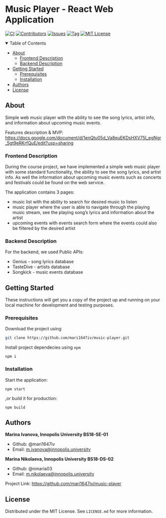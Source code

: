 # Music Player - React Web Application

[![CI][workflow-shield]][workflow-url]
[![Contributors][contributors-shield]][contributors-url]
[![Issues][issues-shield]][issues-url]
[![Tag][tag-shield]][tag-url]
[![MIT License][license-shield]][license-url]

<!-- TABLE OF CONTENTS -->
<details open="open">
  <summary>Table of Contents</summary>
  <ul>
    <li><a href="#about">About</a>
      <ul>
        <li><a href="#frontend">Frontend Description</a></li>
        <li><a href="#backend">Backend Description</a></li>
      </ul>
    </li>
    <li><a href="#getting_started">Getting Started</a>
      <ul>
        <li><a href="#prerequisites">Prerequisites</a></li>
        <li><a href="#installation">Installation</a></li>
      </ul>
    </li>
    <li><a href="#authors">Authors</a></li>
    <li><a href="#license">License</a></li>
  </ul>
</details>

## About <a name = "about"></a>

Simple web music player with the ability to see the song lyrics, artist info, and information about upcoming music events.

Features description & MVP: https://docs.google.com/document/d/1enQtu05d_Va8euEKDsHXV75I_egNgr_5gt9eRKrfQuE/edit?usp=sharing

### Frontend Description <a name = "frontend"></a>

During the course project, we have implemented a simple web music player with some standard functionality, the ability to see the song lyrics, and artist info. As well the information about upcoming music events such as concerts and festivals could be found on the web service.

The application contains 3 pages:

- music list with the ability to search for desired music to listen
- music player where the user is able to navigate through the playing music stream, see the playing song’s lyrics and information about the artist
- upcoming events with events search form where the events could also be filtered by the desired artist

### Backend Description <a name = "backend"></a>

For the backend, we used Public APIs:

- Genius <!-- or Lyrics.ovh --> - song lyrics database
- TasteDive - artists database
- Songkick - music events database

## Getting Started <a name = "getting_started"></a>

These instructions will get you a copy of the project up and running on your local machine for development and testing purposes. <!--See [deployment](#deployment) for notes on how to deploy the project on a live system.-->

### Prerequisites <a name = "prerequisites"></a>

Download the project using

```bash
git clone https://github.com/mari1647iv/music-player.git
```

Install project dependecies using `npm`

```npm
npm i
```

### Installation <a name = "installation"></a>

Start the application:

```npm
npm start
```

,or build it for production:

```npm
npm build
```

## Authors <a name = "authors"></a>

**Marina Ivanova, Innopolis University BS18-SE-01**

- Github: @mari1647iv
- Email: m.ivanova@innopolis.university

**Marina Nikolaeva, Innopolis University BS18-DS-02**

- Github: @nmaria03
- Email: m.nikolaeva@innopolis.university

Project Link: https://github.com/mari1647iv/music-player

## License <a name = "license"></a>

Distributed under the MIT License. See `LICENSE.md` for more information.

<!-- MARKDOWN LINKS & IMAGES -->
<!-- https://www.markdownguide.org/basic-syntax/#reference-style-links -->

[workflow-shield]: https://img.shields.io/github/actions/workflow/status/mari1647iv/music-player/node.js.yml?branch=main&style=for-the-badge
[workflow-url]: https://github.com/mari1647iv/music-player/actions/workflows/node.js.yml
[contributors-shield]: https://img.shields.io/github/contributors/mari1647iv/music-player.svg?style=for-the-badge
[contributors-url]: https://github.com/mari1647iv/music-player/graphs/contributors
[issues-shield]: https://img.shields.io/github/issues/mari1647iv/music-player.svg?style=for-the-badge
[issues-url]: https://github.com/mari1647iv/music-player/issues
[license-shield]: https://img.shields.io/github/license/mari1647iv/music-player.svg?color=orange&style=for-the-badge
[license-url]: https://github.com/mari1647iv/music-player/blob/main/LICENSE
[tag-shield]: https://img.shields.io/github/v/tag/mari1647iv/music-player?style=for-the-badge
[tag-url]: https://github.com/mari1647iv/music-player/tags
